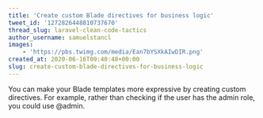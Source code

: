 ```yaml
---
title: 'Create custom Blade directives for business logic'
tweet_id: '1272826448810737670'
thread_slug: laravel-clean-code-tactics
author_username: samuelstancl
images:
    - 'https://pbs.twimg.com/media/Ean7bYSXkAIwDIR.png'
created_at: 2020-06-16T09:40:48+00:00
slug: create-custom-blade-directives-for-business-logic
---
```


You can make your Blade templates more expressive by creating custom directives. For example, rather than checking if the user has the admin role, you could use @admin.